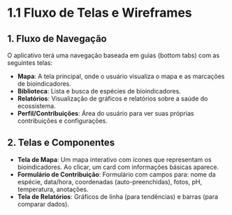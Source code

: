 # 1.1 Fluxo de Telas e Wireframes

## 1. Fluxo de Navegação
O aplicativo terá uma navegação baseada em guias (bottom tabs) com as seguintes telas:
- **Mapa**: A tela principal, onde o usuário visualiza o mapa e as marcações de bioindicadores.
- **Biblioteca**: Lista e busca de espécies de bioindicadores.
- **Relatórios**: Visualização de gráficos e relatórios sobre a saúde do ecossistema.
- **Perfil/Contribuições**: Área do usuário para ver suas próprias contribuições e configurações.

## 2. Telas e Componentes
- **Tela de Mapa**: Um mapa interativo com ícones que representam os bioindicadores. Ao clicar, um card com informações básicas aparece.
- **Formulário de Contribuição**: Formulário com campos para: nome da espécie, data/hora, coordenadas (auto-preenchidas), fotos, pH, temperatura, anotações.
- **Tela de Relatórios**: Gráficos de linha (para tendências) e barras (para comparar dados).